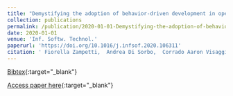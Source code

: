 ```yaml
---
title: "Demystifying the adoption of behavior-driven development in open source projects"
collection: publications
permalink: /publication/2020-01-01-Demystifying-the-adoption-of-behavior-driven-development-in-open-source-projects
date: 2020-01-01
venue: 'Inf. Softw. Technol.'
paperurl: 'https://doi.org/10.1016/j.infsof.2020.106311'
citation: ' Fiorella Zampetti,  Andrea Di Sorbo,  Corrado Aaron Visaggio,  Gerardo Canfora,  Massimiliano Di Penta, &quot;Demystifying the adoption of behavior-driven development in open source projects.&quot; Inf. Softw. Technol., 2020.'
---
```

[Bibtex](https://dblp.org/rec/journals/infsof/ZampettiSVCP20.bib){:target="_blank"}

[Access paper here](https://doi.org/10.1016/j.infsof.2020.106311){:target="_blank"}
